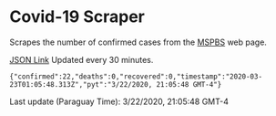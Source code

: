 # Covid-19 Scraper

Scrapes the number of confirmed cases from the [MSPBS](https://www.mspbs.gov.py/covid-19.php) web page.

[JSON Link](https://jmayalag.github.io/covid19-scrape/cases.json)
Updated every 30 minutes.
```
{"confirmed":22,"deaths":0,"recovered":0,"timestamp":"2020-03-23T01:05:48.313Z","pyt":"3/22/2020, 21:05:48 GMT-4"}
```
Last update (Paraguay Time): 3/22/2020, 21:05:48 GMT-4